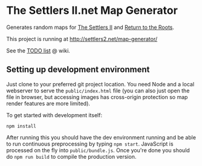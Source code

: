 The Settlers II.net Map Generator
=================================

Generates random maps for [The Settlers II](http://settlers2.net/) and [Return to the Roots](http://www.rttr.info/).

This project is running at http://settlers2.net/map-generator/

See the [TODO list](https://github.com/Merri/map-generator/wiki) @ wiki.


Setting up development environment
----------------------------------

Just clone to your preferred git project location. You need Node and a local webserver to serve the `public/index.html` file (you can also just open the file in browser, but accessing images has cross-origin protection so map render features are more limited).

To get started with development itself:

	npm install

After running this you should have the dev environment running and be able to run continuous preprocessing by typing `npm start`. JavaScript is processed on the fly into `public/bundle.js`. Once you're done you should do `npm run build` to compile the production version.